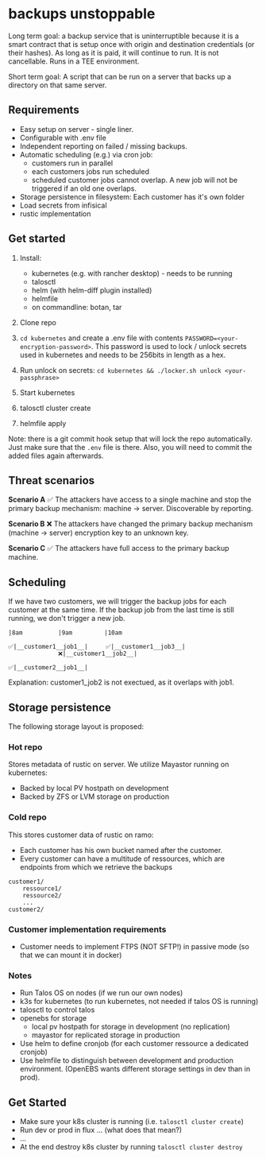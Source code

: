 # backups unstoppable

Long term goal: a backup service that is uninterruptible because it is a smart contract that is setup once with origin and destination credentials (or their hashes). As long as it is paid, it will continue to run. It is not cancellable. Runs in a TEE environment.

Short term goal: A script that can be run on a server that backs up a directory on that same server.

## Requirements

-   Easy setup on server - single liner.
-   Configurable with .env file
-   Independent reporting on failed / missing backups.
-   Automatic scheduling (e.g.) via cron job:
    -   customers run in parallel
    -   each customers jobs run scheduled
    -   scheduled customer jobs cannot overlap. A new job will not be triggered if an old one overlaps.
-   Storage persistence in filesystem: Each customer has it's own folder
-   Load secrets from infisical
-   rustic implementation

## Get started

1. Install:

    - kubernetes (e.g. with rancher desktop) - needs to be running
    - talosctl
    - helm (with helm-diff plugin installed)
    - helmfile
    - on commandline: botan, tar

2. Clone repo
3. `cd kubernetes` and create a .env file with contents `PASSWORD=<your-encryption-password>`. This password is used to lock / unlock secrets used in kubernetes and needs to be 256bits in length as a hex.
4. Run unlock on secrets: `cd kubernetes && ./locker.sh unlock <your-passphrase>`
5. Start kubernetes
6. talosctl cluster create
7. helmfile apply

Note: there is a git commit hook setup that will lock the repo automatically. Just make sure that the `.env` file is there. Also, you will need to commit the added files again afterwards.

## Threat scenarios

**Scenario A** ✅
The attackers have access to a single machine and stop the primary backup mechanism: machine -> server. Discoverable by reporting.

**Scenario B** ❌
The attackers have changed the primary backup mechanism (machine -> server) encryption key to an unknown key.

**Scenario C** ✅
The attackers have full access to the primary backup machine.

## Scheduling

If we have two customers, we will trigger the backup jobs for each customer at the same time. If the backup job from the last time is still running, we don't trigger a new job.

```
|8am          |9am         |10am

✅|__customer1__job1__|     ✅|__customer1__job3__|
              ❌|__customer1__job2__|

✅|__customer2__job1__|
```

Explanation: customer1_job2 is not exectued, as it overlaps with job1.

## Storage persistence

The following storage layout is proposed:

### Hot repo

Stores metadata of rustic on server.
We utilize Mayastor running on kubernetes:

-   Backed by local PV hostpath on development
-   Backed by ZFS or LVM storage on production

### Cold repo

This stores customer data of rustic on ramo:

-   Each customer has his own bucket named after the customer.
-   Every customer can have a multitude of ressources, which are endpoints from which we retrieve the backups

```
customer1/
    ressource1/
    ressource2/
    ...
customer2/
```

### Customer implementation requirements

-   Customer needs to implement FTPS (NOT SFTP!) in passive mode (so that we can mount it in docker)

### Notes

-   Run Talos OS on nodes (if we run our own nodes)
-   k3s for kubernetes (to run kubernetes, not needed if talos OS is running)
-   talosctl to control talos
-   openebs for storage
    -   local pv hostpath for storage in development (no replication)
    -   mayastor for replicated storage in production
-   Use helm to define cronjob (for each customer ressource a dedicated cronjob)
-   Use helmfile to distinguish between development and production environment. (OpenEBS wants different storage settings in dev than in prod).

## Get Started

-   Make sure your k8s cluster is running (i.e. `talosctl cluster create`)
-   Run dev or prod in flux ... (what does that mean?)
-   ...
-   At the end destroy k8s cluster by running `talosctl cluster destroy`
